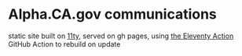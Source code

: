 # Alpha.CA.gov communications

static site built on <a href="https://11ty.io">11ty</a>, served on gh pages, using <A href="https://github.com/marketplace/actions/eleventy-action">the Eleventy Action</a> GitHub Action to rebuild on update
